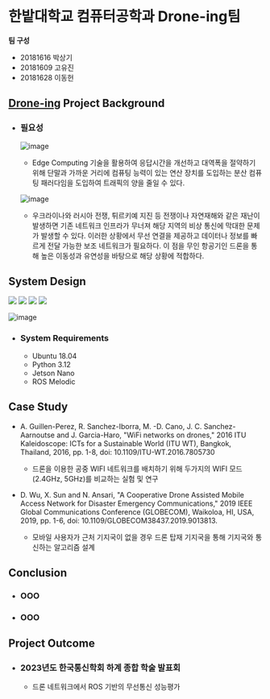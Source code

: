 # 한밭대학교 컴퓨터공학과 Drone-ing팀

**팀 구성**
- 20181616 박상기 
- 20181609 고유진
- 20181628 이동헌

## <u>Drone-ing</u> Project Background
- ### 필요성
  ![image](https://github.com/HBNU-SWUNIV/come-capstone23-drone-ing/assets/100181494/a1741f92-c0dc-47fc-a70c-7fc39825f900)

  - Edge Computing 기술을 활용하여 응답시간을 개선하고 대역폭을 절약하기 위해 단말과 가까운 거리에 컴퓨팅 능력이 있는 연산 장치를 도입하는 분산 컴퓨팅 패러다임을 도입하여 트래픽의 양을 줄일 수 있다.

  ![image](https://github.com/HBNU-SWUNIV/come-capstone23-drone-ing/assets/100181494/50fd6a4b-ce6d-4df8-ba0d-b7eba9e2e552)

  - 우크라이나와 러시아 전쟁, 튀르키예 지진 등 전쟁이나 자연재해와 같은 재난이 발생하면 기존 네트워크 인프라가 무너져 해당 지역의 비상 통신에 막대한 문제가 발생할 수 있다. 이러한 상황에서 무선 연결을 제공하고 데이터나 정보를 빠르게 전달 가능한 보조 네트워크가 필요하다. 이 점을 무인 항공기인 드론을 통해 높은 이동성과 유연성을 바탕으로 해당 상황에 적합하다.
  
## System Design
<img src="https://img.shields.io/badge/Python-3776AB?style=for-the-badge&logo=Python&logoColor=white"> <img src="https://img.shields.io/badge/Docker-2496ED?style=for-the-badge&logo=Docker&logoColor=white"> <img src="https://img.shields.io/badge/ROS-22314E?style=for-the-badge&logo=ROS&logoColor=white"> <img src="https://img.shields.io/badge/Ubuntu-E95420?style=for-the-badge&logo=Ubuntu&logoColor=white">

![image](https://github.com/HBNU-SWUNIV/come-capstone23-drone-ing/assets/100181494/08e811b1-1941-48d8-ac60-9eb9aee806a9)

  - ### System Requirements
    - Ubuntu 18.04
    - Python 3.12
    - Jetson Nano
    - ROS Melodic
    
## Case Study
  - A. Guillen-Perez, R. Sanchez-Iborra, M. -D. Cano, J. C. Sanchez-Aarnoutse and J. Garcia-Haro, "WiFi networks on drones," 2016 ITU Kaleidoscope: ICTs for a Sustainable World (ITU WT), Bangkok, Thailand, 2016, pp. 1-8, doi: 10.1109/ITU-WT.2016.7805730

      - 드론을 이용한 공중 WIFI 네트워크를 배치하기 위해 두가지의 WIFI 모드(2.4GHz, 5GHz)를 비교하는 실험 및 연구

  - D. Wu, X. Sun and N. Ansari, "A Cooperative Drone Assisted Mobile Access Network for Disaster Emergency Communications," 2019 IEEE Global Communications Conference (GLOBECOM), Waikoloa, HI, USA, 2019, pp. 1-6, doi: 10.1109/GLOBECOM38437.2019.9013813.

      - 모바일 사용자가 근처 기지국이 없을 경우 드론 탑재 기지국을 통해 기지국와 통신하는 알고리즘 설계
  
## Conclusion
  - ### OOO
  - ### OOO
  
## Project Outcome
- ### 2023년도 한국통신학회 하계 종합 학술 발표회
    - 드론 네트워크에서 ROS 기반의 무선통신 성능평가
